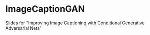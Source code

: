 # ImageCaptionGAN
Slides for "Improving Image Captioning with Conditional Generative Adversarial Nets"
